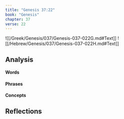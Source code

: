 ```yaml
---
title: "Genesis 37:22"
book: "Genesis"
chapter: 37
verse: 22
---
```

![[/Greek/Genesis/037/Genesis-037-022G.md#Text]]
![[/Hebrew/Genesis/037/Genesis-037-022H.md#Text]]

## Analysis

#### Words

#### Phrases

#### Concepts

## Reflections

